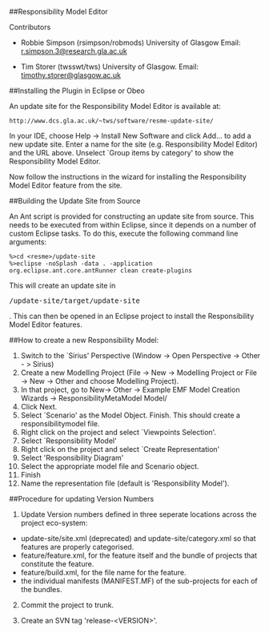 ##Responsibility Model Editor

Contributors

  * Robbie Simpson (rsimpson/robmods)
    University of Glasgow
    Email: r.simpson.3@research.gla.ac.uk
   
  * Tim Storer (twsswt/tws)
    University of Glasgow.
    Email: timothy.storer@glasgow.ac.uk

##Installing the Plugin in Eclipse or Obeo

An update site for the Responsibility Model Editor is available at:

    http://www.dcs.gla.ac.uk/~tws/software/resme-update-site/
    
In your IDE, choose Help -> Install New Software and click Add... to add a new update site.  Enter a name for the site (e.g. Responsibility Model Editor) and the URL above. Unselect `Group items by 
category' to show the Responsibility Model Editor.

Now follow the instructions in the wizard for installing the Responsibility Model Editor feature from the site.

##Building the Update Site from Source

An Ant script is provided for constructing an update site from source.  This 
needs to be executed from within Eclipse, since it depends on a number of 
custom Eclipse tasks.  To do this, execute the following command line arguments:

    %>cd <resme>/update-site
    %>eclipse -noSplash -data . -application org.eclipse.ant.core.antRunner clean create-plugins

This will create an update site in <pre><resme>/update-site/target/update-site</pre>.  This can then be opened in an Eclipse project to install the Responsibility Model Editor features.

##How to create a new Responsibility Model:

  1. Switch to the `Sirius' Perspective (Window -> Open Perspective -> Other - > Sirius)
  2. Create a new Modelling Project (File -> New -> Modelling Project or File -> New -> Other and choose Modelling Project).
  3. In that project, go to New-> Other -> Example EMF Model Creation Wizards -> ResponsibilityMetaModel Model/
  4. Click Next.
  5. Select `Scenario' as the Model Object. Finish.  This should create a responsibilitymodel file.
  6. Right click on the project and select `Viewpoints Selection'.
  7. Select `Responsibility Model'
  8. Right click on the project and select `Create Representation'
  9. Select 'Responsibility Diagram'
  10. Select the appropriate model file and Scenario object.
  11. Finish
  12. Name the representation file (default is 'Responsibility Model').


##Procedure for updating Version Numbers

1. Update Version numbers defined in three seperate locations across the project eco-system:

  * update-site/site.xml (deprecated) and update-site/category.xml so that features are properly categorised.
  * feature/feature.xml, for the feature itself and the bundle of projects that constitute the feature.
  * feature/build.xml, for the file name for the feature.
  * the individual manifests (MANIFEST.MF) of the sub-projects for each of the bundles.

2. Commit the project to trunk.

3. Create an SVN tag 'release-&lt;VERSION&gt;'.
